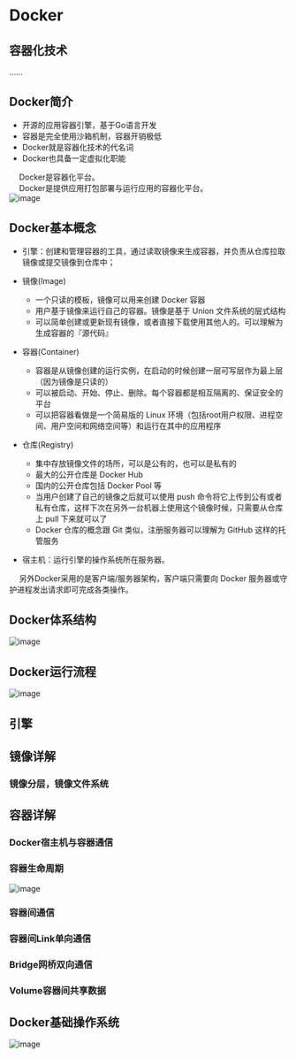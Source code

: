 



# Docker

<!-- 
https://mp.weixin.qq.com/s/xq9lrHqBOWjQ65-V4Jrttg
-->

## 容器化技术  
<!-- 
https://mp.weixin.qq.com/s/RvURRnoSFPywtR8Af7IZ-g
-->
......

## Docker简介  
<!-- 
https://mp.weixin.qq.com/s?__biz=MzU0MzQ5MDA0Mw==&mid=2247486479&idx=3&sn=c1fbb2084fb251242d28232a199dcc32&chksm=fb0be69bcc7c6f8d43cacac86fc72b2c48d0264cdff59f992b1bdd3f34847283c596efdd524e&mpshare=1&scene=1&srcid=&sharer_sharetime=1564706539160&sharer_shareid=b256218ead787d58e0b58614a973d00d&key=dd204f3b2a2710ede816adfd8719abab5e616cb2bfaa745f0c27e1497097ef87868dd4e09b2f4cf7f9356029742e5eca3f090d149bf596e7cdde74af20c9a2075fda7b37e40c5fbc75534666bf2183f9&ascene=1&uin=MTE1MTYxNzY2MQ%3D%3D&devicetype=Windows+10&version=62060834&lang=zh_CN&pass_ticket=J89DTwjzapl6QMdBj7AAiEYLyOJjEXJXaq6zx%2Fd594ed2uDLQjTlRiDqWumTTR0m
-->

* 开源的应用容器引擎，基于Go语言开发  
* 容器是完全使用沙箱机制，容器开销极低  
* Docker就是容器化技术的代名词	
* Docker也具备一定虚拟化职能

&emsp; Docker是容器化平台。  
&emsp; Docker是提供应用打包部署与运行应用的容器化平台。  
![image](https://gitee.com/wt1814/pic-host/raw/master/images/projectManage/docker/docker-1.png)  




## Docker基本概念  

<!-- 
* 镜像: 镜像是文件，是只读的，提供了运行程序完整的软硬件资源，是应用程序的"集装箱"。  
* 容器: 是镜像的实例，由Docker负责创建，容器之间彼此隔离。  

引擎：创建和管理容器的工具，通过读取镜像来生成容器，并负责从仓库拉取镜像或提交镜像到仓库中；

镜像：类似于虚拟机镜像，一般由一个基本操作系统环境和多个应用程序打包而成，是创建容器的模板；

容器：可看作一个简易版的Linxu系统环境（包括root用户权限、进程空间、用户空间和网络空间等）以及运行在其中的应用程序打包而成的盒子；

仓库：集中存放镜像文件的场所，分为公共仓库和私有仓库，目前最大的公共仓库是官方提供的Docker Hub，此外国内的阿里云、腾讯云等也提供了公共仓库；

宿主机：运行引擎的操作系统所在服务器。
-->


* 引擎：创建和管理容器的工具，通过读取镜像来生成容器，并负责从仓库拉取镜像或提交镜像到仓库中；  
* 镜像(Image)
    * 一个只读的模板，镜像可以用来创建 Docker 容器
    * 用户基于镜像来运行自己的容器。镜像是基于 Union 文件系统的层式结构
    * 可以简单创建或更新现有镜像，或者直接下载使用其他人的。可以理解为生成容器的『源代码』

* 容器(Container)
    * 容器是从镜像创建的运行实例，在启动的时候创建一层可写层作为最上层（因为镜像是只读的）
    * 可以被启动、开始、停止、删除。每个容器都是相互隔离的、保证安全的平台
    * 可以把容器看做是一个简易版的 Linux 环境（包括root用户权限、进程空间、用户空间和网络空间等）和运行在其中的应用程序

* 仓库(Registry)
    * 集中存放镜像文件的场所，可以是公有的，也可以是私有的
    * 最大的公开仓库是 Docker Hub
    * 国内的公开仓库包括 Docker Pool 等
    * 当用户创建了自己的镜像之后就可以使用 push 命令将它上传到公有或者私有仓库，这样下次在另外一台机器上使用这个镜像时候，只需要从仓库上 pull 下来就可以了
    * Docker 仓库的概念跟 Git 类似，注册服务器可以理解为 GitHub 这样的托管服务
* 宿主机：运行引擎的操作系统所在服务器。  

&emsp; 另外Docker采用的是客户端/服务器架构，客户端只需要向 Docker 服务器或守护进程发出请求即可完成各类操作。  


## Docker体系结构  
<!-- 
https://mp.weixin.qq.com/s/RvURRnoSFPywtR8Af7IZ-g
-->
![image](https://gitee.com/wt1814/pic-host/raw/master/images/projectManage/docker/docker-2.png)  

## Docker运行流程  
![image](https://gitee.com/wt1814/pic-host/raw/master/images/projectManage/docker/docker-3.png)  

## 引擎  
<!-- 
https://mp.weixin.qq.com/s?__biz=MzI1NDQ3MjQxNA==&mid=2247488707&idx=1&sn=eab72ec6e0c6bcd0396f49ab67644f05&chksm=e9c5ed72deb264649c24f8c1f54a1ecb896abc11dee26373bcf7df0f2b6a1a28f1ce2050fe89&mpshare=1&scene=1&srcid=#rd
-->


## 镜像详解
### 镜像分层，镜像文件系统  
<!-- 
https://mp.weixin.qq.com/s/PM6K3j8bqBbbwtt4S4uyEw
-->

## 容器详解
### Docker宿主机与容器通信  

### 容器生命周期  
![image](https://gitee.com/wt1814/pic-host/raw/master/images/projectManage/docker/docker-4.png)  


### 容器间通信  
### 容器间Link单向通信  

### Bridge网桥双向通信  

### Volume容器间共享数据  


## Docker基础操作系统  
<!-- 
https://mp.weixin.qq.com/s/PM6K3j8bqBbbwtt4S4uyEw
-->


![image](https://gitee.com/wt1814/pic-host/raw/master/images/projectManage/docker/docker-10.png)  





